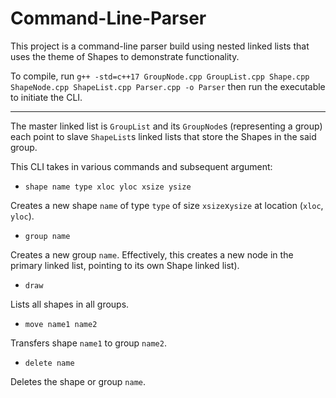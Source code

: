 # Command-Line-Parser

This project is a command-line parser build using nested linked lists that uses the theme of Shapes to demonstrate functionality.

To compile, run `g++ -std=c++17 GroupNode.cpp GroupList.cpp Shape.cpp ShapeNode.cpp ShapeList.cpp Parser.cpp -o Parser` then run the executable to initiate the CLI.

---

The master linked list is `GroupList` and its `GroupNode`s (representing a group) each point to slave `ShapeList`s linked lists that store the Shapes in the said group.

This CLI takes in various commands and subsequent argument:
- `shape name type xloc yloc xsize ysize`

Creates a new shape `name` of type `type` of size `xsize`x`ysize` at location (`xloc`, `yloc`).

- `group name`

Creates a new group `name`. Effectively, this creates a new node in the primary linked list, pointing to its own Shape linked list).

- `draw`

Lists all shapes in all groups.

- `move name1 name2`

Transfers shape `name1` to group `name2`.

- `delete name`

Deletes the shape or group `name`.
